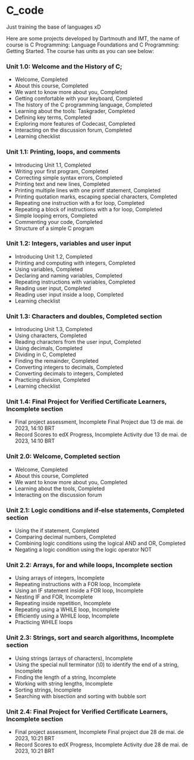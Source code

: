 # C_code
Just training the base of languages xD

Here are some projects developed by Dartmouth and IMT, the name of course is C Programming: Language Foundations and C Programming: Getting Started. The course has
units as you can see below:

### Unit 1.0: Welcome and the History of C;
* Welcome, Completed
* About this course, Completed
* We want to know more about you, Completed
* Getting comfortable with your keyboard, Completed
* The history of the C programming language, Completed
* Learning about the tools: Taskgrader, Completed
* Defining key terms, Completed
* Exploring more features of Codecast, Completed
* Interacting on the discussion forum, Completed
* Learning checklist

### Unit 1.1: Printing, loops, and comments
* Introducing Unit 1.1, Completed
* Writing your first program, Completed
* Correcting simple syntax errors, Completed
* Printing text and new lines, Completed
* Printing multiple lines with one printf statement, Completed
* Printing quotation marks, escaping special characters, Completed
* Repeating one instruction with a for loop, Completed
* Repeating a block of instructions with a for loop, Completed
* Simple looping errors, Completed
* Commenting your code, Completed
* Structure of a simple C program

### Unit 1.2: Integers, variables and user input
* Introducing Unit 1.2, Completed
* Printing and computing with integers, Completed
* Using variables, Completed
* Declaring and naming variables, Completed
* Repeating instructions with variables, Completed
* Reading user input, Completed
* Reading user input inside a loop, Completed
* Learning checklist

### Unit 1.3: Characters and doubles, Completed section

* Introducing Unit 1.3, Completed
* Using characters, Completed
* Reading characters from the user input, Completed
* Using decimals, Completed
* Dividing in C, Completed
* Finding the remainder, Completed
* Converting integers to decimals, Completed
* Converting decimals to integers, Completed
* Practicing division, Completed
* Learning checklist

### Unit 1.4: Final Project for Verified Certificate Learners, Incomplete section

* Final project assessment, Incomplete
Final Project due 13 de mai. de 2023, 14:10 BRT
* Record Scores to edX Progress, Incomplete
Activity due 13 de mai. de 2023, 14:10 BRT

### Unit 2.0: Welcome, Completed section

* Welcome, Completed
* About this course, Completed
* We want to know more about you, Completed
* Learning about the tools, Completed
* Interacting on the discussion forum

### Unit 2.1: Logic conditions and if-else statements, Completed section

* Using the if statement, Completed
* Comparing decimal numbers, Completed
* Combining logic conditions using the logical AND and OR, Completed
* Negating a logic condition using the logic operator NOT

### Unit 2.2: Arrays, for and while loops, Incomplete section

* Using arrays of integers, Incomplete
* Repeating instructions with a FOR loop, Incomplete
* Using an IF statement inside a FOR loop, Incomplete
* Nesting IF and FOR, Incomplete
* Repeating inside repetition, Incomplete
* Repeating using a WHILE loop, Incomplete
* Efficiently using a WHILE loop, Incomplete
* Practicing WHILE loops

### Unit 2.3: Strings, sort and search algorithms, Incomplete section

* Using strings (arrays of characters), Incomplete
* Using the special null terminator (\0) to identify the end of a string, Incomplete
* Finding the length of a string, Incomplete
* Working with string lengths, Incomplete
* Sorting strings, Incomplete
* Searching with bisection and sorting with bubble sort

### Unit 2.4: Final Project for Verified Certificate Learners, Incomplete section

* Final project assessment, Incomplete
Final project due 28 de mai. de 2023, 10:21 BRT
* Record Scores to edX Progress, Incomplete
Activity due 28 de mai. de 2023, 10:21 BRT
